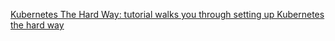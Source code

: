 [Kubernetes The Hard Way: tutorial walks you through setting up Kubernetes the hard way](https://github.com/kelseyhightower/kubernetes-the-hard-way)
